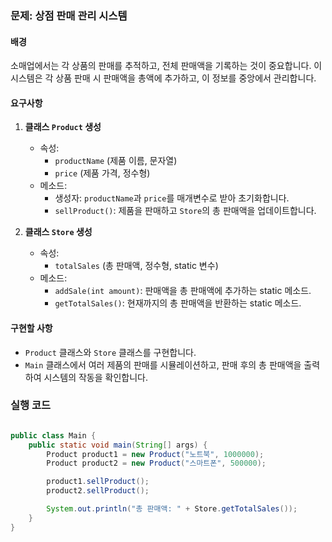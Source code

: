 ### 문제: 상점 판매 관리 시스템

#### 배경
소매업에서는 각 상품의 판매를 추적하고, 전체 판매액을 기록하는 것이 중요합니다.
이 시스템은 각 상품 판매 시 판매액을 총액에 추가하고, 이 정보를 중앙에서 관리합니다.

#### 요구사항
1. **클래스 `Product` 생성**
    - 속성:
        - `productName` (제품 이름, 문자열)
        - `price` (제품 가격, 정수형)
    - 메소드:
        - 생성자: `productName`과 `price`를 매개변수로 받아 초기화합니다.
        - `sellProduct()`: 제품을 판매하고 `Store`의 총 판매액을 업데이트합니다.

2. **클래스 `Store` 생성**
    - 속성:
        - `totalSales` (총 판매액, 정수형, static 변수)
    - 메소드:
        - `addSale(int amount)`: 판매액을 총 판매액에 추가하는 static 메소드.
        - `getTotalSales()`: 현재까지의 총 판매액을 반환하는 static 메소드.

#### 구현할 사항
- `Product` 클래스와 `Store` 클래스를 구현합니다.
- `Main` 클래스에서 여러 제품의 판매를 시뮬레이션하고, 판매 후의 총 판매액을 출력하여 시스템의 작동을 확인합니다.

### 실행 코드
```java

public class Main {
    public static void main(String[] args) {
        Product product1 = new Product("노트북", 1000000);
        Product product2 = new Product("스마트폰", 500000);

        product1.sellProduct();
        product2.sellProduct();

        System.out.println("총 판매액: " + Store.getTotalSales());
    }
}
```

